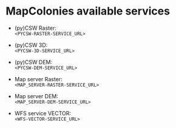 # MapColonies available services

- (py)CSW Raster: <br/>
  `<PYCSW-RASTER-SERVICE_URL>`

- (py)CSW 3D: <br/>
  `<PYCSW-3D-SERVICE_URL>`

- (py)CSW DEM: <br/>
  `<PYCSW-DEM-SERVICE_URL>`

- Map server Raster: <br/>
  `<MAP_SERVER-RASTER-SERVICE_URL>`

- Map server DEM: <br/>
  `<MAP_SERVER-DEM-SERVICE_URL>`

- WFS service VECTOR: <br/>
  `<WFS-VECTOR-SERVICE_URL>`

<script>
var copy = function(target) {
    var textArea = document.createElement('textarea')
    textArea.setAttribute('style','width:1px;border:0;opacity:0;')
    document.body.appendChild(textArea)
    textArea.textContent = target.innerText
    textArea.select()
    document.execCommand('copy')
    document.body.removeChild(textArea)

    console.log(target);
}

// setTimeout(()=>{
  var pres = document.querySelectorAll("li code")
  console.log(pres);
  pres.forEach(function(pre){
    console.log(pre);
    var button = document.createElement("button")
    button.style.position = 'relative';
    button.style.top = '4px';
    button.style.height = '24px';
    // button.style.border = '0px';
    button.style.marginLeft = '10px';
    button.innerHTML = '<svg width="18" height="18" viewBox="0 0 24 24"><path d="M10 19h10v1h-10v-1zm14-13v18h-18v-6h-6v-18h18v6h6zm-18 0h10v-4h-14v14h4v-10zm16 2h-1.93c-.669 0-1.293.334-1.664.891l-1.406 2.109h-3.93l-1.406-2.109c-.371-.557-.995-.891-1.664-.891h-2v14h14v-14zm-12 6h10v-1h-10v1zm0 3h10v-1h-10v1z"/></svg>';
    pre.parentNode.insertBefore(button, pre.nextSibling)
    button.addEventListener('click', function(e){
      e.preventDefault()
      copy(pre)
    })
  })
// }, 2000);
</script>